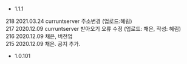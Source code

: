 - 1.1.1  

218 2021.03.24 curruntserver 주소변경 (업로드:혜림)  
217 2020.12.09 curruntserver 받아오기 오류 수정 (업로드: 채은, 작성: 혜림)  
216 2020.12.09 채은, 버전업  
215 2020.12.09 채은. 공지 추가.  


- 1.0.101




